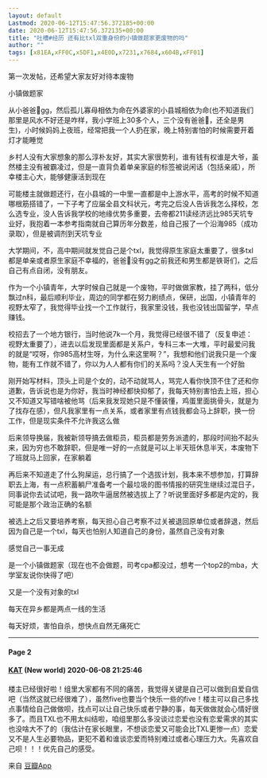```yaml
---
layout: default
Lastmod: 2020-06-12T15:47:56.372185+00:00
date: 2020-06-12T15:47:56.372135+00:00
title: "吐槽#经历 还有比txl双重身份的小镇做题家更废物的吗"
author: ""
tags: [x81EA,xFF0C,x5DF1,x4E0D,x7231,x7684,x604B,xFF01]
---
```


第一次发帖，还希望大家友好对待本废物

小镇做题家

从小爸爸👨gg，然后孤儿寡母相依为命在外婆家的小县城相依为命(也不知道我们那里是风水不好还是咋样，我小学班上30多个人，三个没有爸爸👨，还全是男生)，小时候妈妈上夜班，经常把我一个人扔在家，晚上特别害怕的时候需要开着灯才能睡觉

乡村人没有大家想象的那么淳朴友好，其实大家很势利，谁有钱有权谁是大爷，虽然楼主没有被霸凌过，但是一直背负着单亲家庭的标签被说闲话（包括亲戚），所幸楼主心大，能够健康活到现在

可能楼主就做题还行，在小县城的一中里一直都是中上游水平，高考的时候不知道哪根筋搭错了，一下子考了应届全县文科状元，考完之后没人告诉我怎么择校，怎么选专业，没人告诉我学校的地缘优势多重要，去帝都211读经济远比985天坑专业好，我抱着一本参考指南就自己算历年分数差，给自己报了一个沿海985（成功录取），但是被调剂到天坑专业

大学期间，不，高中期间就发觉自己是个txl，我觉得原生家庭太重要了，很多txl都是单亲或者原生家庭不幸福的，爸爸👨没有gg之前我还和男生都是铁哥们，之后自己有点自闭，没有朋友。

作为一个小镇青年，大学时候自己就是一个废物，平时做做家教，挂了两科，低分飘过n科，最后顺利毕业，周边的同学都在努力刷绩点，保研，出国，小镇青年的视野太窄了，我觉得毕业找一个工作就行，我家里没钱，我也没钱出国留学，早点赚钱。

校招去了一个地方银行，当时他说7k一个月，我觉得已经很不错了（反复申述：视野太重要了），进去以后发现里面都是关系户，专科三本一大堆，平时最爱问我的就是“哎呀，你985高材生呀，为什么来这里啊？”，我想和他们说我只是一个废物，能有工作就不错了，你以为人人都有你们的关系吗？没人天生有一个好胎

刚开始写材料，顶头上司是个女的，动不动就骂人，骂完人看你快顶不住了还和你道歉，告诉说也是为你好，我当时神经都快抑郁了，我每天特别害怕去上班，担心又不知道又写错啥被他骂（后来我发现她只是不懂装懂，鸡蛋里面挑骨头，就是为了找存在感），但凡我家里有一点关系，或者家里有点钱我都会马上辞职，换一份工作，但是现实条件不允许我这么做

后来领导换届，我被新领导搞去做柜员，柜员都是劳务派遣的，那段时间抬不起头来，因为穷也不敢辞职，但是唯一好的一点就是可以上半天班休息半天，本废物下了班就马上回家，在家躺着

再后来不知道走了什么狗屎运，总行搞了一个选拔计划，我本来不想参加，打算辞职去上海，有一点积蓄躺尸准备考一个最垃圾的图书情报的研究生继续过混日子，同事说你去试试吧，我一路吹牛逼居然被选拔上了？听说里面好多都是内定的，我可能是那个政治正确的名额

被选上之后又要培养考察，每天担心自己考察不过关被退回原单位或者辞退，然后因为自己是一个txl，每天也怕别人知道自己的身份，虽然自己没有对象

感觉自己一事无成

是一个小镇做题家（现在也不会做题，司考cpa都没过，想考一个top2的mba，大学室友说你快得了吧）

又是一个没有对象的txl

每天在异乡都是两点一线的生活

每天好烦，害怕自杀，想快点自然无痛死亡

* * *

#### Page 2

#### [KAT](https://www.douban.com/people/204614547/) (New world) 2020-06-08 21:25:46

楼主已经很好啦！组里大家都有不同的痛苦，我觉得关键是自己可以做到自爱自信吧（当然这就已经很难了），虽然five也要当个快乐一些的five！楼主可以自己多找点事情给自己做做呗，找点可以让自己快乐或者宁静的事，每天做做就会心情好很多了。而且TXL也不用太纠结啦，咱组里那么多没谈过恋爱也没有恋爱需求的其实也没啥大不了的（我估计在家长眼里，不想谈恋爱又可能会比TXL更惨一点）恋爱又不是人生必要物品，更犯不着和谁谈恋爱而特别难过或者心理压力大。先喜欢自己呗！！！优先自己的感受。

来自 [豆瓣App](/doubanapp/app?channel=from_group_topic)

